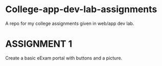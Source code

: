 # College-app-dev-lab-assignments
A repo for my college assignments given in web/app dev lab. 

# ASSIGNMENT 1

Create a basic eExam portal with buttons and a picture. 
